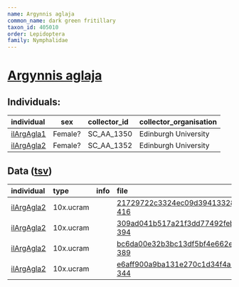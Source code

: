 ```yaml
---
name: Argynnis aglaja
common_name: dark green fritillary
taxon_id: 405010
order: Lepidoptera
family: Nymphalidae
---
```


# [Argynnis aglaja](https://www.ebi.ac.uk/ena/data/taxonomy/v1/taxon/tax-id/405010)

## Individuals:

| individual | sex | collector_id | collector_organisation |
| :--------- | :-: | :----------- | :--------------------- |
| [ilArgAgla1](ilArgAgla1.md) | Female? | SC_AA_1350 | Edinburgh University |
| [ilArgAgla2](ilArgAgla2.md) | Female? | SC_AA_1352 | Edinburgh University |

## Data ([tsv](Argynnis_aglaja_data.tsv))

| individual | type | info | file |
| :--------- | :--- | :--- | :--- |
| [ilArgAgla2](ilArgAgla2.md) | 10x.ucram |  | [21729722c3324ec09d3941332873f5de-416](https://darwin.cog.sanger.ac.uk/insects/Argynnis_aglaja/ilArgAgla2/genomic_data/10x/33610_5%235.cram) |
| [ilArgAgla2](ilArgAgla2.md) | 10x.ucram |  | [309ad041b517a21f3dd77492feb97252-394](https://darwin.cog.sanger.ac.uk/insects/Argynnis_aglaja/ilArgAgla2/genomic_data/10x/33610_5%236.cram) |
| [ilArgAgla2](ilArgAgla2.md) | 10x.ucram |  | [bc6da00e32b3bc13df5bf4e662e1b02e-389](https://darwin.cog.sanger.ac.uk/insects/Argynnis_aglaja/ilArgAgla2/genomic_data/10x/33610_5%237.cram) |
| [ilArgAgla2](ilArgAgla2.md) | 10x.ucram |  | [e6aff900a9ba131e270c1d34f4a1a6e6-344](https://darwin.cog.sanger.ac.uk/insects/Argynnis_aglaja/ilArgAgla2/genomic_data/10x/33610_5%238.cram) |
